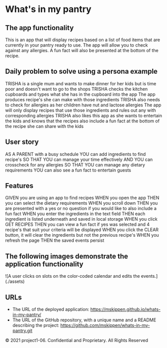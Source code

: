 # What's in my pantry

## The app functionality

This is an app that will display recipes based on a list of food items that are currently in your pantry ready to use. The app will allow you to check against any allergies. A fun fact will also be presented at the bottom of the recipe.

## Daily problem to solve using a persona example

TRISHA is a single mum and wants to make dinner for her kids but is time poor and doesn't want to go to the shops
TRISHA checks the kitchen cupboards and types what she has in the cupboard into the app
The app produces recipe's she can make with those ingredients
TRISHA also needs to check for allergies as her children have nut and lactose allergies
The app will only display recipes that use those ingredients and rules out any with corresponding allergies
TRISHA also likes this app as she wants to entertain the kids and knows that the recipes also include a fun fact at the bottom of the recipe she can share with the kids

## User story

AS A PARENT with a busy schedule
YOU can add ingredients to find recipe's
SO THAT YOU can manage your time effectively
AND YOU can crosscheck for any allergies
SO THAT YOU can manage any dietary requirements
YOU can also see a fun fact to entertain guests

## Features

GIVEN you are using an app to find recipes
WHEN you open the app
THEN you can select the dietary requirements
WHEN you scroll down
THEN you are presented with a yes or no question if you would like to also include a fun fact
WHEN you enter the ingredients in the text field
THEN each ingredient is listed underneath and saved in local storage
WHEN you click GET RECIPES
THEN you can view a fun fact if yes was selected and 4 recipe's that suit your criteria will be displayed
WHEN you click the CLEAR button, it will clear the ingredients but not the previous recipe's
WHEN you refresh the page
THEN the saved events persist

## The following images demonstrate the application functionality

![A user clicks on slots on the color-coded calendar and edits the events.] (./assets)

## URLs

* The URL of the deployed application: <https://mskippen.github.io/whats-in-my-pantry/>
* The URL of the GitHub repository, with a unique name and a README describing the project: <https://github.com/mskippen/whats-in-my-pantry.git>

© 2021 project1-06. Confidential and Proprietary. All Rights Reserved
